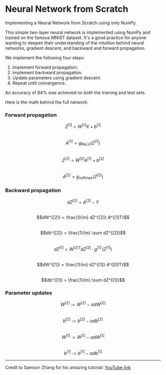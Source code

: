 # Neural Network from Scratch
Implementing a Neural Network from Scratch using only NumPy.

This simple two-layer neural network is implemented using NumPy and trained on the famous MNIST dataset. It's a good practice for anyone wanting to deepen their understanding of the intuition behind neural networks, gradient descent, and backward and forward propagation.

We implement the following four steps:

1. Implement forward propagation.
2. Implement backward propagation.
3. Update parameters using gradient descent.  
4. Repeat until convergence.

An accuracy of 84% was achieved on both the training and test sets.

Here is the math behind the full network:

### **Forward propagation**

$$Z^{[1]} = W^{[1]} X + b^{[1]}$$  
$$A^{[1]} = g_{\text{ReLU}}(Z^{[1]})$$  
$$Z^{[2]} = W^{[2]} A^{[1]} + b^{[2]}$$  
$$A^{[2]} = g_{\text{softmax}}(Z^{[2]})$$  

### **Backward propagation**

$$dZ^{[2]} = A^{[2]} - Y$$  
$$dW^{[2]} = \frac{1}{m} dZ^{[2]} A^{[1]T}$$  
$$db^{[2]} = \frac{1}{m} \sum dZ^{[2]}$$  
$$dZ^{[1]} = W^{[2]T} dZ^{[2]} \cdot g^{[1]\prime} (Z^{[1]})$$  
$$dW^{[1]} = \frac{1}{m} dZ^{[1]} A^{[0]T}$$  
$$db^{[1]} = \frac{1}{m} \sum dZ^{[1]}$$  

### **Parameter updates**

$$W^{[2]} := W^{[2]} - \alpha dW^{[2]}$$  
$$b^{[2]} := b^{[2]} - \alpha db^{[2]}$$  
$$W^{[1]} := W^{[1]} - \alpha dW^{[1]}$$  
$$b^{[1]} := b^{[1]} - \alpha db^{[1]}$$  

---

Credit to Samson Zhang for his amazing tutorial: [YouTube link](https://youtu.be/w8yWXqWQYmU)
